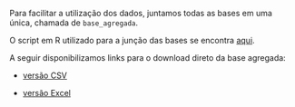 Para facilitar a utilização dos dados, juntamos todas as bases em uma única, chamada de `base_agregada`.

O script em R utilizado para a junção das bases se encontra [aqui](https://github.com/openvironment/ods6/blob/main/data-raw/base_indicadores.R).

A seguir disponibilizamos links para o download direto da base agregada:

- [versão CSV](https://github.com/openvironment/ods6/raw/main/data-raw/csv/base_agregada.csv)

- [versão Excel](https://github.com/openvironment/ods6/raw/main/data-raw/xlsx/base_agregada.xlsx)